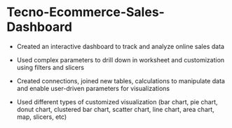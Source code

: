 # Tecno-Ecommerce-Sales-Dashboard
* Created an interactive dashboard to track and analyze online sales data

* Used complex parameters to drill down in worksheet and customization using filters and slicers

* Created connections, joined new tables, calculations to manipulate data and enable user-driven parameters for visualizations

* Used different types of customized visualization (bar chart, pie chart, donut chart, clustered bar chart, scatter chart, line chart, area chart, map, slicers, etc)
